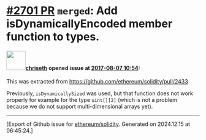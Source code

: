 # [\#2701 PR](https://github.com/ethereum/solidity/pull/2701) `merged`: Add isDynamicallyEncoded member function to types.

#### <img src="https://avatars.githubusercontent.com/u/9073706?v=4" width="50">[chriseth](https://github.com/chriseth) opened issue at [2017-08-07 10:54](https://github.com/ethereum/solidity/pull/2701):

This was extracted from https://github.com/ethereum/solidity/pull/2433

Previously, `isDynamicallySized` was used, but that function does not work properly for example for the type `uint[][2]` (which is not a problem because we do not support multi-dimensional arrays yet).




-------------------------------------------------------------------------------



[Export of Github issue for [ethereum/solidity](https://github.com/ethereum/solidity). Generated on 2024.12.15 at 06:45:24.]
